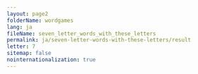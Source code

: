 ```yaml
---
layout: page2
folderName: wordgames
lang: ja
fileName: seven_letter_words_with_these_letters
permalink: ja/seven-letter-words-with-these-letters/result
letter: 7
sitemap: false
nointernationalization: true   
---
```

